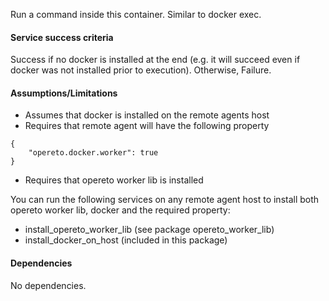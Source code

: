 Run a command inside this container. Similar to docker exec.

#### Service success criteria
Success if no docker is installed at the end (e.g. it will succeed even if docker was not installed prior to execution). Otherwise, Failure.

#### Assumptions/Limitations
* Assumes that docker is installed on the remote agents host
* Requires that remote agent will have the following property
```
{
    "opereto.docker.worker": true
}
```
* Requires that opereto worker lib is installed 

You can run the following services on any remote agent host to install both opereto worker lib, docker and the required property:
* install_opereto_worker_lib (see package opereto_worker_lib)
* install_docker_on_host (included in this package)


#### Dependencies
No dependencies.

